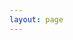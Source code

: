 ```yaml
---
layout: page
---
```

<script setup>
import {
  VPTeamPage,
  VPTeamPageTitle,
  VPTeamMembers,
  VPTeamPageSection
} from 'vitepress/theme'

const Investigators = [{
  avatar: 'Tony.png',
  name: 'Dr. Chengxiang (Tony) ZHUGE',
  title: 'Principal Investigator',
}]

// External Collaborators
const ExternalCollaborators = [
  {
    avatar: 'Zhenhan PENG.png',
    name: 'Zhenhan PENG',
    title: 'PhD Student at KU Leuven, Belgium',
  },
  
  {
    avatar: 'Jiaxing LIU.png',
    name: 'Jiaxing LIU',
    title: 'Lecturer at Gannan University of Science and Technology',
  }

  // JiaxingLIU Lecturer at Gannan University of Science and Technology
  
]

// Shiqi WANG 


const Reachers = [
  {
    avatar: 'Zili TIAN.png',
    name: 'Zili TIAN',
    title: 'Leading Researcher & PhD student',
  },
  {
    avatar: 'Shiqi WANG.png',
    name: 'Shiqi WANG',
    title: 'Leading Researcher & PhD candidate',
  },

  {
    avatar: 'Zhiqing PAN.png',
    name: 'Zhiqing PAN',
    title: 'Website Developer & Research Assistant',
  },
]

</script>

<VPTeamPage>
  <VPTeamPageTitle>
    <template #title>Our Team</template>
    <template #lead>
     The Global EV Data Initiative is led by <a href="https://thetipteam.editorx.io/website/">The TIP Research Group</a> at The Hong Kong Polytechnic University (PolyU), which is an interdisciplinary research group focusing on <b class = "TIP">T</b>echnology innovation, <b class = "TIP">I</b>nfrastructure planning and <b class = "TIP">P</b>olicy making in Smart Cities
    </template>
  </VPTeamPageTitle>

  <VPTeamPageSection>
      <template #title>
      Principal Investigator
      </template>
      <template #members>
        <VPTeamMembers size="medium" :members= "Investigators" />
      </template>
  </VPTeamPageSection>



  <VPTeamPageSection>
    <template #title>
      Researchers & Developers
    </template>
    <template #members>
      <VPTeamMembers size="medium" :members= "Reachers" />
    </template>
  </VPTeamPageSection>


  <VPTeamPageSection>
      <template #title>
        International Collaborators
      </template>
      <template #members>
        <VPTeamMembers size="medium" :members= "ExternalCollaborators" />
      </template>
  </VPTeamPageSection>
</VPTeamPage>

<!-- style -->
<style scoped>
  a {
    color: #3eaf7c;
  }

  .TIP {
    color: #3eaf7c;
    font-weight: bold;
    font-size: 1.2em;
  }

</style>
